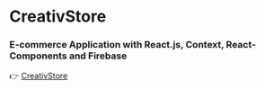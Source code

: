 # CreativStore

### E-commerce Application with React.js, Context, React-Components and Firebase

👉  [CreativStore](https://creativarian.netlify.com/)
